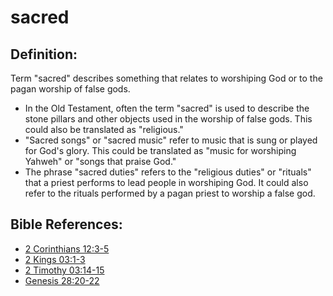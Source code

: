 # sacred #

## Definition: ##

Term "sacred" describes something that relates to worshiping God or to the pagan worship of false gods.

* In the Old Testament, often the term "sacred" is used to describe the stone pillars and other objects used in the worship of false gods. This could also be translated as "religious."
* "Sacred songs" or "sacred music" refer to music that is sung or played for God's glory. This could be translated as "music for worshiping Yahweh" or "songs that praise God."
* The phrase "sacred duties" refers to the "religious duties" or "rituals" that a priest performs to lead people in worshiping God. It could also refer to the rituals performed by a pagan priest to worship a false god.



## Bible References: ##

* [2 Corinthians 12:3-5](en/tn/2co/help/12/03)
* [2 Kings 03:1-3](en/tn/2ki/help/03/01)
* [2 Timothy 03:14-15](en/tn/2ti/help/03/14)
* [Genesis 28:20-22](en/tn/gen/help/28/20)
